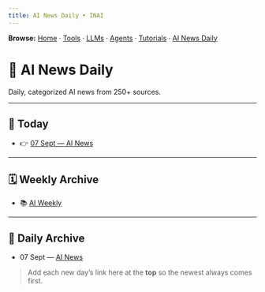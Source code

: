 ```yaml
---
title: AI News Daily • INAI
---
```

**Browse:** [Home](index.md) · [Tools](tools.md) · [LLMs](llms.md) · [Agents](agents.md) · [Tutorials](tutorials.md) · [AI News Daily](news.md)

# 📰 AI News Daily

Daily, categorized AI news from 250+ sources.

---

## 📅 Today
- 👉 [07 Sept — AI News](news/2025/2025-09-07.md)

---

## 🗓️ Weekly Archive
- 📚 [AI Weekly](weekly.md)

---

## 📅 Daily Archive
- 07 Sept — [AI News](news/2025/2025-09-07.md)

> Add each new day’s link here at the **top** so the newest always comes first.
